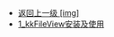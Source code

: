 - [返回上一级 [img]](page/后端/文件相关/kkfileview/img/)
- [1_kkFileView安装及使用](page/后端/文件相关/kkfileview/img/1_kkFileView安装及使用/)

